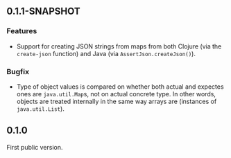 ## 0.1.1-SNAPSHOT ##

### Features ###
* Support for creating JSON strings from maps from both Clojure (via the `create-json` function) and Java (via `AssertJson.createJson()`).

### Bugfix ###
* Type of object values is compared on whether both actual and expectes ones are `java.util.Map`s, not on actual concrete type. In other words, objects are treated internally in the same way arrays are (instances of `java.util.List`).

## 0.1.0 ##
First public version.